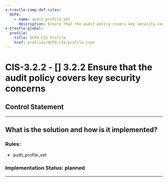 ```yaml
---
x-trestle-comp-def-rules:
  OCP4:
    - name: audit_profile_set
      description: Ensure that the audit policy covers key security concerns
x-trestle-global:
  profile:
    title: OCP4 CIS Profile
    href: profiles/OCP4_CIS/profile.json
---
```


# CIS-3.2.2 - \[\] 3.2.2 Ensure that the audit policy covers key security concerns

## Control Statement

______________________________________________________________________

## What is the solution and how is it implemented?

<!-- For implementation status enter one of: implemented, partial, planned, alternative, not-applicable -->

<!-- Note that the list of rules under ### Rules: is read-only and changes will not be captured after assembly to JSON -->

<!-- Add control implementation description here for control: CIS-3.2.2 -->

### Rules:

  - audit_profile_set

### Implementation Status: planned

______________________________________________________________________
